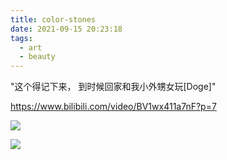 ```yaml
---
title: color-stones
date: 2021-09-15 20:23:18
tags:
  - art
  - beauty
---
```


"这个得记下来， 到时候回家和我小外甥女玩[Doge]"

https://www.bilibili.com/video/BV1wx411a7nF?p=7

![](./WechatIMG1.png)

![](./WechatIMG2.png)
